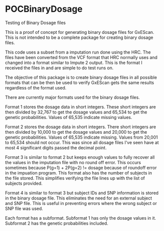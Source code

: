 # POCBinaryDosage
Testing of Binary Dosage files

This is a proof of concept for generating binary dosage files for GxEScan. This is not intended to be a complete package for creating binary dosage files.

This code uses a subset from a imputation run done using the HRC. The files have been converted from the VCF format that HRC normally uses and changed into a format similar to Impute 2 output. This is the format I received the files in and are simple to do test runs on.

The objective of this package is to create binary dosage files in all possible formats that can be then be used to verify GxEScan gets the same results regardless of the format used.

There are currently major formats used for the binary dosage files.

Format 1 stores the dosage data in short integers. These short integers are then divided by 32,767 to get the dosage values and 65,534 to get the genetic probabilities. Values of 65,535 indicate missing values.

Format 2 stores the dosage data in short integers. There short integers are then divided by 10,000 to get the dosage values and 20,000 to get the genetic probabilities. Values of 65,535 indicate missing. Values from 20,001 to 65,534 should not occur. This was since all dosage files I've seen have at most 4 significant digits passed the decimal point.

Format 3 is similar to format 2 but keeps enough values to fully recover all the values in the imputation file with no round off error. This occurs sometimes because P(g=1) + 2P(g=2) != dosage because of roundoff error in the impuation program. This format also has the number of subjects in the file stored. This simplifies verifying the file lines up with the list of subjects provided.

Format 4 is similar to format 3 but subject IDs and SNP information is stored in the binary dosage file. This eliminates the need for an external subject and SNP file. This is useful in preventing errors where the wrong subject or SNP file was used.

Each format has a subformat. Subformat 1 has only the dosage values in it. Subformat 2 has the genetic probabilities included.

